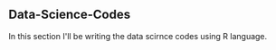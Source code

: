 ## Data-Science-Codes ##    
In this section I'll be writing the data scirnce codes using R language.          

 
